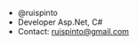 - @ruispinto
- Developer Asp.Net, C#
- Contact: ruispinto@gmail.com

<!---
ruispinto/ruispinto is a ✨ special ✨ repository because its `README.md` (this file) appears on your GitHub profile.
You can click the Preview link to take a look at your changes.
--->
